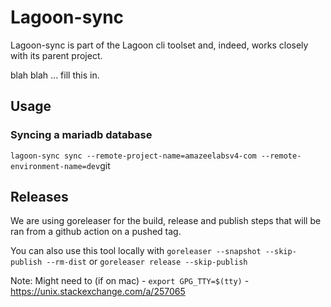 # Lagoon-sync

Lagoon-sync is part of the Lagoon cli toolset and, indeed, works closely with its parent project.

blah blah ... fill this in.


## Usage

### Syncing a mariadb database

`lagoon-sync sync --remote-project-name=amazeelabsv4-com --remote-environment-name=dev`git


## Releases

We are using goreleaser for the build, release and publish steps that will be ran from a github action on a pushed tag.

You can also use this tool locally with `goreleaser --snapshot --skip-publish --rm-dist` or `goreleaser release --skip-publish`

Note: Might need to (if on mac) - `export GPG_TTY=$(tty)` - https://unix.stackexchange.com/a/257065
